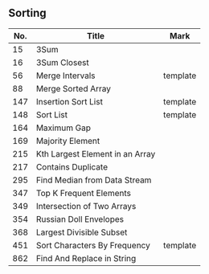 ## Sorting
| No.  | Title                                                       | Mark |
|------|-------------------------------------------------------------|------|
| 15  | 3Sum                            |          |
| 16  | 3Sum Closest                    |          |
| 56  | Merge Intervals                 | template |
| 88 | Merge Sorted Array | |
| 147 | Insertion Sort List             | template |
| 148 | Sort List                       | template |
| 164 | Maximum Gap                     |          |
| 169 | Majority Element | |
| 215 | Kth Largest Element in an Array |          |
| 217 | Contains Duplicate | |
| 295 | Find Median from Data Stream    |          |
| 347 | Top K Frequent Elements         |          |
| 349 | Intersection of Two Arrays      |          |
| 354 | Russian Doll Envelopes          |          |
| 368 | Largest Divisible Subset        |          |
| 451 | Sort Characters By Frequency    | template |
| 862 | Find And Replace in String      |          |
